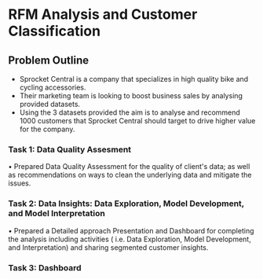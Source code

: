 # RFM Analysis and Customer Classification

## Problem Outline
- Sprocket Central is a company that specializes in high quality bike and cycling accessories.
- Their marketing team is looking to boost business sales by analysing provided datasets.
- Using the 3 datasets provided the aim is to analyse and recommend 1000 customers that Sprocket Central should target to drive higher value for the company.


### Task 1: Data Quality Assesment
• Prepared Data Quality Assessment for the quality of client's data; as well as recommendations on ways to clean the underlying data and mitigate the issues.

### Task 2: Data Insights: Data Exploration, Model Development, and Model Interpretation
• Prepared a Detailed approach Presentation and Dashboard for completing the analysis including activities ( i.e. Data Exploration, Model Development, and Interpretation) and sharing segmented customer insights.

### Task 3: Dashboard

